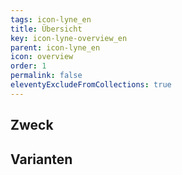 ```yaml
---
tags: icon-lyne_en
title: Übersicht
key: icon-lyne-overview_en
parent: icon-lyne_en
icon: overview
order: 1
permalink: false
eleventyExcludeFromCollections: true
---
```


## Zweck

## Varianten

